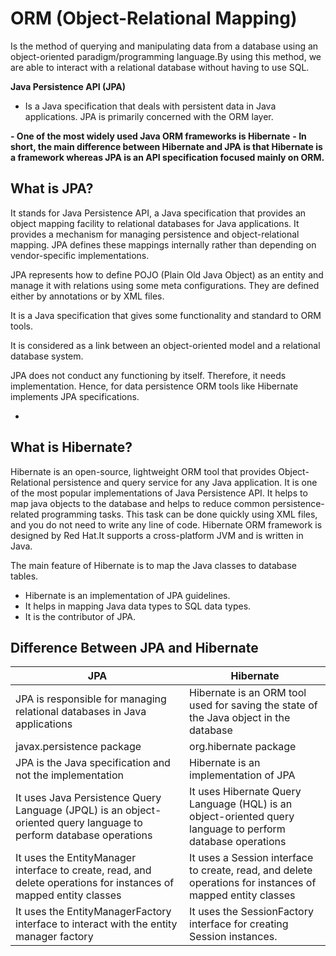 # ORM (Object-Relational Mapping)
<p>Is the method of querying and manipulating data from a database using an object-oriented paradigm/programming language.By using this method, we are able to interact with a relational database without having to use SQL.

**Java Persistence API (JPA)**
- Is a Java specification that deals with persistent data in Java applications. JPA is primarily concerned with the ORM layer.

**- One of the most widely used Java ORM frameworks is Hibernate**
**- In short, the main difference between Hibernate and JPA is that Hibernate is a framework whereas JPA is an API specification focused mainly on ORM.**

## What is JPA?
<p> It stands for Java Persistence API, a Java specification that provides an object mapping facility to relational databases for Java applications. It provides a mechanism for managing persistence and object-relational mapping. JPA defines these mappings internally rather than depending on vendor-specific implementations.

<p>JPA represents how to define POJO (Plain Old Java Object) as an entity and manage it with relations using some meta configurations. They are defined either by annotations or by XML files.

<p>It is a Java specification that gives some functionality and standard to ORM tools.
<p>It is considered as a link between an object-oriented model and a relational database system.
<p>JPA does not conduct any functioning by itself. Therefore, it needs implementation. Hence, for data persistence ORM tools like Hibernate implements JPA specifications.


- 

## What is Hibernate?
<p>Hibernate is an open-source, lightweight ORM tool that provides Object-Relational persistence and query service for any Java application.
It is one of the most popular implementations of Java Persistence API.
It helps to map java objects to the database and helps to reduce common persistence-related programming tasks. This task can be done quickly using XML files, and you do not need to write any line of code.
Hibernate ORM framework is designed by Red Hat.It supports a cross-platform JVM and is written in Java.

 The main feature of Hibernate is to map the Java classes to database tables. 
 - Hibernate is an implementation of JPA guidelines.
- It helps in mapping Java data types to SQL data types.
- It is the contributor of JPA.

## Difference Between JPA and Hibernate
| JPA | Hibernate |
|--------------- |---------------|
|JPA is responsible for managing relational databases in Java applications|Hibernate is an ORM tool used for saving the state of the Java object in the database|
|javax.persistence package |org.hibernate package|
|JPA is the Java specification and not the implementation|Hibernate is an implementation of JPA|
|It uses Java Persistence Query Language (JPQL) is an object-oriented query language to perform database operations|It uses Hibernate Query Language (HQL) is an object-oriented query language to perform database operations|
|It uses the EntityManager interface to create, read, and delete operations for instances of mapped entity classes|It uses a Session interface to create, read, and delete operations for instances of mapped entity classes|
|It  uses the EntityManagerFactory interface to interact with the entity manager factory|It uses the SessionFactory interface for creating Session instances.|


